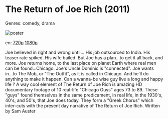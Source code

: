 # The Return of Joe Rich (2011)

Genres: comedy, drama

![poster](http://image.tmdb.org/t/p/w500/qd0c8V5gCf2j7Z49xyfBBQsypC0.jpg)

en:
  [720p](magnet:?xt=urn:btih:329E5D6A236C71291A33D0C8BB5B53AC148E84C7&tr=udp://glotorrents.pw:6969/announce&tr=udp://tracker.opentrackr.org:1337/announce&tr=udp://torrent.gresille.org:80/announce&tr=udp://tracker.openbittorrent.com:80&tr=udp://tracker.coppersurfer.tk:6969&tr=udp://tracker.leechers-paradise.org:6969&tr=udp://p4p.arenabg.ch:1337&tr=udp://tracker.internetwarriors.net:1337)
  [1080p](magnet:?xt=urn:btih:ac05162b5b5fddee5fdfdbe01c4cd874ac4c1690&dn=The+Return+of+Joe+Rich+%282011%29+1080p+BrRip+x264+-+YIFY&tr=udp%3A%2F%2Ftracker.openbittorrent.com%3A80%2Fannounce&tr=udp%3A%2F%2Fglotorrents.pw%3A6969%2Fannounce&tr=udp%3A%2F%2Ftracker.openbittorrent.com%3A80%2Fannounce&tr=udp%3A%2F%2Ftracker.opentrackr.org%3A1337%2Fannounce&tr=udp%3A%2F%2Fzer0day.to%3A1337%2Fannounce&tr=udp%3A%2F%2Ftracker.coppersurfer.tk%3A6969%2Fannounce)
  


Joe believed in right and wrong until... His job outsourced to India. His teaser rate spiked. His wife bailed. But Joe has a plan...to get it all back, and more. Joe returns home, to the last place on planet Earth where real men can be found...Chicago. Joe's Uncle Dominic is "connected". Joe wants in...to The Mob, or "The Outfit", as it is called in Chicago. And he'll do anything to make it happen. Can a wanna-be wise guy live a long and happy life ? A way cool element of The Return of Joe Rich is amazing HD documentary footage of 10 real-life "Chicago Guys" ages 73 to 89. These "guys" found themselves in the same predicament, in real life, in the 1930's, 40's, and 50's, that Joe does today. They form a "Greek Chorus" which inter-cuts with the present day narrative of The Return of Joe Rich. Written by Sam Auster